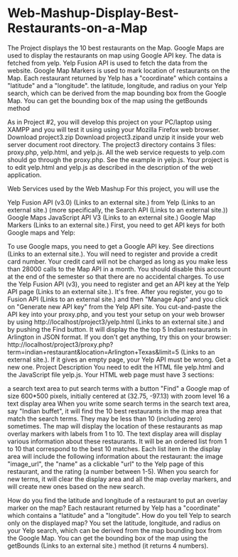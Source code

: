 # Web-Mashup-Display-Best-Restaurants-on-a-Map
The Project displays the 10 best restaurants on the Map. Google Maps are used to display the restaurants on map using Google API  key. The data is fetched from yelp. Yelp Fusion API is used to fetch the data from the website. Google Map Markers is used to mark  location of restaurants on the Map. Each restaurant returned by Yelp has a "coordinate" which contains a "latitude" and a  "longitude". the latitude, longitude, and radius on your Yelp search, which can be derived from the map bounding box from  the Google Map. You can get the bounding box of the map using the getBounds method

As in Project #2, you will develop this project on your PC/laptop using XAMPP and you will test it using using your Mozilla Firefox web browser. Download project3.zip  Download project3.zipand unzip it inside your web server document root directory. The project3 directory contains 3 files: proxy.php, yelp.html, and yelp.js. All the web service requests to yelp.com should go through the proxy.php. See the example in yelp.js. Your project is to edit yelp.html and yelp.js as described in the description of the web application.

Web Services used by the Web Mashup
For this project, you will use the

Yelp Fusion API (v3.0) (Links to an external site.) from Yelp (Links to an external site.) (more specifically, the Search API (Links to an external site.))
Google Maps JavaScript API V3 (Links to an external site.)
Google Map Markers (Links to an external site.)
First, you need to get API keys for both Google maps and Yelp:

To use Google maps, you need to get a Google API key. See directions (Links to an external site.). You will need to register and provide a credit card number. Your credit card will not be charged as long as you make less than 28000 calls to the Map API in a month. You should disable this account at the end of the semester so that there are no accidental charges.
To use the Yelp Fusion API (v3), you need to register and get an API key at the Yelp API page (Links to an external site.). It's free. After you register, you go to Fusion API (Links to an external site.) and then "Manage App" and you click on "Generate new API key" from the Yelp API site. You cut-and-paste the API key into your proxy.php, and you test your setup on your web browser by using http://localhost/project3/yelp.html (Links to an external site.) and by pushing the Find button. It will display the the top 5 Indian restaurants in Arlington in JSON format. If you don't get anything, try this on your browser: http://localhost/project3/proxy.php?term=indian+restaurant&location=Arlington+Texas&limit=5 (Links to an external site.). If it gives an empty page, your Yelp API must be wrong. Get a new one.
Project Description
You need to edit the HTML file yelp.html and the JavaScript file yelp.js. Your HTML web page must have 3 sections:

a search text area to put search terms with a button "Find"
a Google map of size 600*500 pixels, initially centered at (32.75, -97.13) with zoom level 16
a text display area
When you write some search terms in the search text area, say "Indian buffet", it will find the 10 best restaurants in the map area that match the search terms. They may be less than 10 (including zero) sometimes. The map will display the location of these restaurants as map overlay markers with labels from 1 to 10. The text display area will display various information about these restaurants. It will be an ordered list from 1 to 10 that correspond to the best 10 matches. Each list item in the display area will include the following information about the restaurant: the image "image_url", the "name" as a clickable "url" to the Yelp page of this restaurant, and the rating (a number between 1-5). When you search for new terms, it will clear the display area and all the map overlay markers, and will create new ones based on the new search.

How do you find the latitude and longitude of a restaurant to put an overlay marker on the map? Each restaurant returned by Yelp has a "coordinate" which contains a "latitude" and a "longitude".
How do you tell Yelp to search only on the displayed map? You set the latitude, longitude, and radius on your Yelp search, which can be derived from the map bounding box from the Google Map. You can get the bounding box of the map using the getBounds (Links to an external site.) method (it returns 4 numbers).

